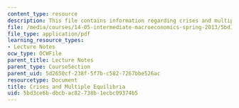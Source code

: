 ```yaml
---
content_type: resource
description: This file contains information regarding crises and multiple equilibria.
file: /media/courses/14-05-intermediate-macroeconomics-spring-2013/5bd3ce6bdbcbac82738b1ecbc09374b5_MIT14_05S13_LecNot_crises.pdf
file_type: application/pdf
learning_resource_types:
- Lecture Notes
ocw_type: OCWFile
parent_title: Lecture Notes
parent_type: CourseSection
parent_uid: 5d2650cf-238f-5f7b-c582-7267bbe526ac
resourcetype: Document
title: Crises and Multiple Equilibria
uid: 5bd3ce6b-dbcb-ac82-738b-1ecbc09374b5
---
```

